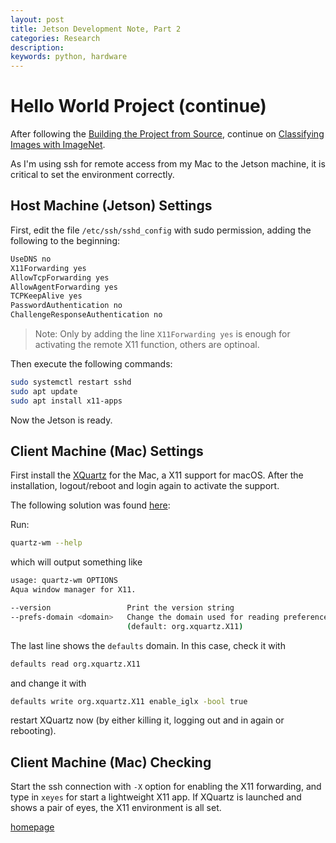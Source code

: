 ```yaml
---
layout: post
title: Jetson Development Note, Part 2
categories: Research
description: 
keywords: python, hardware
---
```


# Hello World Project (continue)

After following the [Building the Project from Source](https://github.com/dusty-nv/jetson-inference/blob/master/docs/building-repo-2.md), continue on [Classifying Images with ImageNet](https://github.com/dusty-nv/jetson-inference/blob/master/docs/imagenet-console-2.md).

As I'm using ssh for remote access from my Mac to the Jetson machine, it is critical to set the environment correctly.

## Host Machine (Jetson) Settings

First, edit the file `/etc/ssh/sshd_config` with sudo permission, adding the following to the beginning:

```bash
UseDNS no
X11Forwarding yes
AllowTcpForwarding yes
AllowAgentForwarding yes
TCPKeepAlive yes
PasswordAuthentication no
ChallengeResponseAuthentication no
```

> Note: Only by adding the line `X11Forwarding yes` is enough for activating the remote X11 function, others are optinoal.

Then execute the following commands:
```bash
sudo systemctl restart sshd
sudo apt update
sudo apt install x11-apps
```

Now the Jetson is ready.

## Client Machine (Mac) Settings

First install the [XQuartz](https://www.xquartz.org/) for the Mac, a X11 support for macOS. After the installation, logout/reboot and login again to activate the support.

The following solution was found [here](https://unix.stackexchange.com/questions/429760/opengl-rendering-with-x11-forwarding): 

Run:

```bash
quartz-wm --help
```

which will output something like

```bash
usage: quartz-wm OPTIONS
Aqua window manager for X11.

--version                 Print the version string
--prefs-domain <domain>   Change the domain used for reading preferences
                          (default: org.xquartz.X11)
```

The last line shows the `defaults` domain. 
In this case, check it with

```bash
defaults read org.xquartz.X11
```

and change it with

```bash
defaults write org.xquartz.X11 enable_iglx -bool true
```

restart XQuartz now (by either killing it, logging out and in again or rebooting). 


## Client Machine (Mac) Checking

Start the ssh connection with `-X` option for enabling the X11 forwarding, and type in `xeyes` for start a lightweight X11 app.
If XQuartz is launched and shows a pair of eyes, the X11 environment is all set.


[homepage](/)
